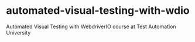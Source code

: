 # automated-visual-testing-with-wdio
Automated Visual Testing with WebdriverIO course at Test Automation University
